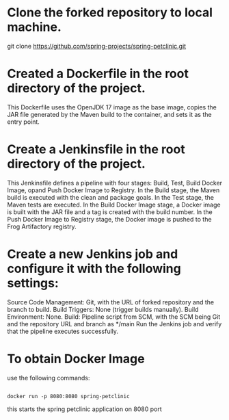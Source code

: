# Clone the forked repository to local machine.
git clone https://github.com/spring-projects/spring-petclinic.git

# Created a Dockerfile in the root directory of the project.
This Dockerfile uses the OpenJDK 17 image as the base image, copies the JAR file generated by the Maven build to the container, and sets it as the entry point.

# Create a Jenkinsfile in the root directory of the project.

This Jenkinsfile defines a pipeline with four stages: Build, Test, Build Docker Image, 
opand Push Docker Image to Registry. 
In the Build stage, the Maven build is executed with the clean and package goals. 
In the Test stage, the Maven tests are executed. 
In the Build Docker Image stage, a Docker image is built with the JAR file and a tag is created with the build number.
In the Push Docker Image to Registry stage, the Docker image is pushed to the Frog Artifactory registry.

# Create a new Jenkins job and configure it with the following settings:

Source Code Management: Git, with the URL of forked repository and the branch to build.
Build Triggers: None (trigger builds manually).
Build Environment: None.
Build: Pipeline script from SCM, with the SCM being Git and the repository URL and branch as */main
Run the Jenkins job and verify that the pipeline executes successfully.

# To obtain Docker Image
use the following commands:
```

docker run -p 8080:8080 spring-petclinic 

```
this starts the spring petclinic application on 8080 port
